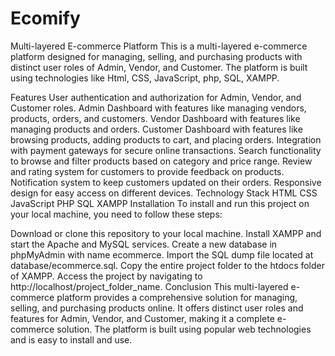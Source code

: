 # Ecomify
Multi-layered E-commerce Platform
This is a multi-layered e-commerce platform designed for managing, selling, and purchasing products with distinct user roles of Admin, Vendor, and Customer. The platform is built using technologies like Html, CSS, JavaScript, php, SQL, XAMPP.

Features
User authentication and authorization for Admin, Vendor, and Customer roles.
Admin Dashboard with features like managing vendors, products, orders, and customers.
Vendor Dashboard with features like managing products and orders.
Customer Dashboard with features like browsing products, adding products to cart, and placing orders.
Integration with payment gateways for secure online transactions.
Search functionality to browse and filter products based on category and price range.
Review and rating system for customers to provide feedback on products.
Notification system to keep customers updated on their orders.
Responsive design for easy access on different devices.
Technology Stack
HTML
CSS
JavaScript
PHP
SQL
XAMPP
Installation
To install and run this project on your local machine, you need to follow these steps:

Download or clone this repository to your local machine.
Install XAMPP and start the Apache and MySQL services.
Create a new database in phpMyAdmin with name ecommerce.
Import the SQL dump file located at database/ecommerce.sql.
Copy the entire project folder to the htdocs folder of XAMPP.
Access the project by navigating to http://localhost/project_folder_name.
Conclusion
This multi-layered e-commerce platform provides a comprehensive solution for managing, selling, and purchasing products online. It offers distinct user roles and features for Admin, Vendor, and Customer, making it a complete e-commerce solution. The platform is built using popular web technologies and is easy to install and use.
